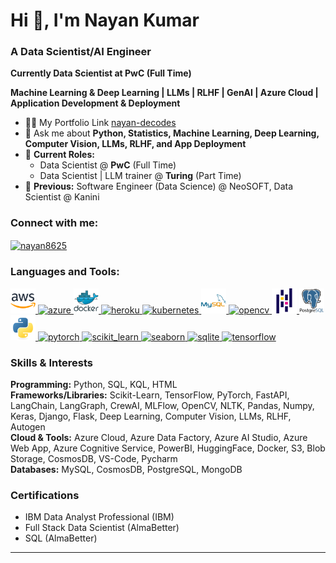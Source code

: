 # Hi 👋, I'm Nayan Kumar

### A Data Scientist/AI Engineer  
**Currently Data Scientist at PwC (Full Time)**


**Machine Learning & Deep Learning | LLMs | RLHF | GenAI | Azure Cloud | Application Development & Deployment**

- 👨‍💻 My Portfolio Link [nayan-decodes](https://nayan-decodes.abacusai.app/)
- 💬 Ask me about **Python, Statistics, Machine Learning, Deep Learning, Computer Vision, LLMs, RLHF, and App Deployment**
- 🏢 **Current Roles:**
  - Data Scientist @ **PwC** (Full Time)
  - Data Scientist | LLM trainer @ **Turing** (Part Time)
- 🏢 **Previous:** Software Engineer (Data Science) @ NeoSOFT, Data Scientist @ Kanini

### Connect with me:
<p align="left">
  <a href="https://www.linkedin.com/in/nayan8625/" target="blank">
    <img align="center" src="https://avatars.githubusercontent.com/u/94130521?v=4" alt="nayan8625" height="30" width="40" />
  </a>
</p>

### Languages and Tools:
<p align="left">
  <a href="https://aws.amazon.com" target="_blank" rel="noreferrer">
    <img src="https://raw.githubusercontent.com/devicons/devicon/master/icons/amazonwebservices/amazonwebservices-original-wordmark.svg" alt="aws" width="40" height="40"/>
  </a>
  <a href="https://azure.microsoft.com/en-in/" target="_blank" rel="noreferrer">
    <img src="https://www.vectorlogo.zone/logos/microsoft_azure/microsoft_azure-icon.svg" alt="azure" width="40" height="40"/>
  </a>
  <a href="https://www.docker.com/" target="_blank" rel="noreferrer">
    <img src="https://raw.githubusercontent.com/devicons/devicon/master/icons/docker/docker-original-wordmark.svg" alt="docker" width="40" height="40"/>
  </a>
  <a href="https://heroku.com" target="_blank" rel="noreferrer">
    <img src="https://www.vectorlogo.zone/logos/heroku/heroku-icon.svg" alt="heroku" width="40" height="40"/>
  </a>
  <a href="https://kubernetes.io" target="_blank" rel="noreferrer">
    <img src="https://www.vectorlogo.zone/logos/kubernetes/kubernetes-icon.svg" alt="kubernetes" width="40" height="40"/>
  </a>
  <a href="https://www.mysql.com/" target="_blank" rel="noreferrer">
    <img src="https://raw.githubusercontent.com/devicons/devicon/master/icons/mysql/mysql-original-wordmark.svg" alt="mysql" width="40" height="40"/>
  </a>
  <a href="https://opencv.org/" target="_blank" rel="noreferrer">
    <img src="https://www.vectorlogo.zone/logos/opencv/opencv-icon.svg" alt="opencv" width="40" height="40"/>
  </a>
  <a href="https://pandas.pydata.org/" target="_blank" rel="noreferrer">
    <img src="https://raw.githubusercontent.com/devicons/devicon/2ae2a900d2f041da66e950e4d48052658d850630/icons/pandas/pandas-original.svg" alt="pandas" width="40" height="40"/>
  </a>
  <a href="https://www.postgresql.org" target="_blank" rel="noreferrer">
    <img src="https://raw.githubusercontent.com/devicons/devicon/master/icons/postgresql/postgresql-original-wordmark.svg" alt="postgresql" width="40" height="40"/>
  </a>
  <a href="https://www.python.org" target="_blank" rel="noreferrer">
    <img src="https://raw.githubusercontent.com/devicons/devicon/master/icons/python/python-original.svg" alt="python" width="40" height="40"/>
  </a>
  <a href="https://pytorch.org/" target="_blank" rel="noreferrer">
    <img src="https://www.vectorlogo.zone/logos/pytorch/pytorch-icon.svg" alt="pytorch" width="40" height="40"/>
  </a>
  <a href="https://scikit-learn.org/" target="_blank" rel="noreferrer">
    <img src="https://upload.wikimedia.org/wikipedia/commons/0/05/Scikit_learn_logo_small.svg" alt="scikit_learn" width="40" height="40"/>
  </a>
  <a href="https://seaborn.pydata.org/" target="_blank" rel="noreferrer">
    <img src="https://seaborn.pydata.org/_images/logo-mark-lightbg.svg" alt="seaborn" width="40" height="40"/>
  </a>
  <a href="https://www.sqlite.org/" target="_blank" rel="noreferrer">
    <img src="https://www.vectorlogo.zone/logos/sqlite/sqlite-icon.svg" alt="sqlite" width="40" height="40"/>
  </a>
  <a href="https://www.tensorflow.org" target="_blank" rel="noreferrer">
    <img src="https://www.vectorlogo.zone/logos/tensorflow/tensorflow-icon.svg" alt="tensorflow" width="40" height="40"/>
  </a>
</p>

### Skills & Interests

**Programming:** Python, SQL, KQL, HTML  
**Frameworks/Libraries:** Scikit-Learn, TensorFlow, PyTorch, FastAPI, LangChain, LangGraph, CrewAI, MLFlow, OpenCV, NLTK, Pandas, Numpy, Keras, Django, Flask, Deep Learning, Computer Vision, LLMs, RLHF, Autogen  
**Cloud & Tools:** Azure Cloud, Azure Data Factory, Azure AI Studio, Azure Web App, Azure Cognitive Service, PowerBI, HuggingFace, Docker, S3, Blob Storage, CosmosDB, VS-Code, Pycharm  
**Databases:** MySQL, CosmosDB, PostgreSQL, MongoDB

### Certifications

- IBM Data Analyst Professional (IBM)
- Full Stack Data Scientist (AlmaBetter)
- SQL (AlmaBetter)

---
